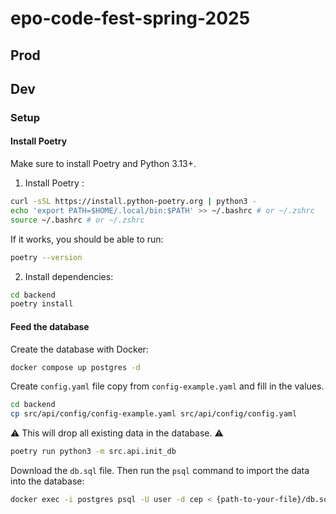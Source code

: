 # epo-code-fest-spring-2025

[toc]: # (TOC)

## Prod

## Dev

### Setup

#### Install Poetry

Make sure to install Poetry and Python 3.13+.

1. Install Poetry :
```bash
curl -sSL https://install.python-poetry.org | python3 -
echo 'export PATH=$HOME/.local/bin:$PATH' >> ~/.bashrc # or ~/.zshrc
source ~/.bashrc # or ~/.zshrc
```

If it works, you should be able to run:
```bash
poetry --version
```

2. Install dependencies:
```bash
cd backend
poetry install
```

#### Feed the database

Create the database with Docker:
```bash
docker compose up postgres -d
```

Create `config.yaml` file copy from `config-example.yaml` and fill in the values.
```bash
cd backend
cp src/api/config/config-example.yaml src/api/config/config.yaml
```

:warning: This will drop all existing data in the database. :warning:
```bash
poetry run python3 -m src.api.init_db
```

Download the `db.sql` file. Then run the `psql` command to import the data into the database:
```bash
docker exec -i postgres psql -U user -d cep < {path-to-your-file}/db.sql
```

